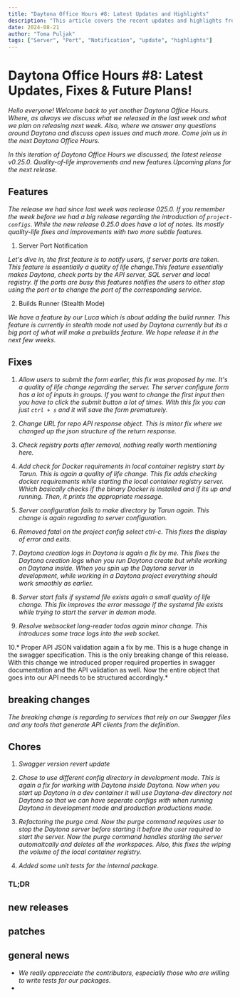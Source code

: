 ```yaml
---
title: "Daytona Office Hours #8: Latest Updates and Highlights"
description: "This article covers the recent updates and highlights from the Daytona Office Hours #8 YouTube video."
date: 2024-08-21
author: "Toma Puljak"
tags: ["Server", "Port", "Notification", "update", "highlights"]
--- 
```


# Daytona Office Hours #8: Latest Updates, Fixes & Future Plans!

*Hello everyone! Welcome back to yet another Daytona Office Hours. Where, as always we discuss what we released in the last week and what we plan on releasing next week. Also, where we answer any questions around Daytona and discuss open issues and much more. Come join us in the next Daytona Office Hours.*

*In this iteration of Daytona Office Hours we discussed, the latest release v0.25.0. Quality-of-life improvements and new features.Upcoming plans for the next release.*

## Features

*The release we had since last week was realease 025.0. If you remember the week before we had a big release regarding the introduction of `project-configs`. While the new release 0.25.0 does have a lot of notes. Its mostly quality-life fixes and improvements with two more subtle features.*

1. Server Port Notification

*Let's dive in, the first feature is to notify users, if server ports are taken. This feature is essentially a quality of life change.This feature essentially makes Daytona, check ports by the API server, SQL server and local registry. If the ports are busy this features notifies the users to either stop using the port or to change the port of the corresponding service.* 

2. Builds Runner (Stealth Mode)

*We have a feature by our Luca which is about adding the build runner. This feature is currently in stealth mode not used by Daytona currently but its a big part of what will make a prebuilds feature. We hope release it in the next few weeks.*

## Fixes

1. *Allow users to submit the form earlier, this fix was proposed by me. It's a quality of life change regarding the server. The server configure form has a lot of inputs in groups. If you want to change the first input then you have to click the submit button a lot of times. With this fix you can just `ctrl + s` and it will save the form prematurely.*

2. *Change URL for repo API response object. This is minor fix where we changed up the json structure of the return response.*

3. *Check registry ports after removal, nothing really worth mentioning here.*

4. *Add check for Docker requirements in local container registry start by Tarun. This is again a quality of life change. This fix adds checking docker requirements while starting the local container registry server. Which basically checks if the binary Docker is installed and if its up and running. Then, it prints the appropriate message.* 

5. *Server configuration fails to make directory by Tarun again. This change is again regarding to server configuration.*

6. *Removed fatal on the project config select ctrl-c. This fixes the display of error and exits.*

7. *Daytona creation logs in Daytona is again a fix by me. This fixes the Daytona creation logs when you run Daytona create but while working on Daytona inside. When you spin up the Daytona server in development, while working in a Daytona project everything should work smoothly as earlier.*

8. *Server start fails if systemd file exists again a small quality of life change. This fix improves the error message if the systemd file exists while trying to start the server in demon mode.*

9. *Resolve websocket long-reader todos again minor change. This introduces some trace logs into the web socket.*

10.* Proper API JSON validation again a fix by me. This is a huge change in the swagger specification. This is the only breaking change of this release. With this change we introduced proper required properties in swagger documentation and the API validation as well. Now the entire object that goes into our API needs to be structured accordingly.*


## breaking changes

*The breaking change is regarding to services that rely on our Swagger files and any tools that generate API clients from the definition.*

## Chores

1. *Swagger version revert update*

2. *Chose to use different config directory in development mode. This is again a fix for working with Daytona inside Daytona. Now when you start up Daytona in a dev container it will use Daytona-dev directory not Daytona so that we can have seperate configs with when running Daytona in development mode and production productions mode.* 

3. *Refactoring the purge cmd. Now the purge command requires user to stop the Daytona server before starting it before the user required to start the server. Now the purge command handles starting the server automaitcally and deletes all the workspaces. Also, this fixes the wiping the volume of the local container registry.*

4. *Added some unit tests for the internal package.* 




### TL;DR

## new releases
## patches
## general news
- *We really apprecciate the contributors, especially those who are willing to write tests for our packages.*
- 
